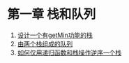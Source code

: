 # 第一章 栈和队列

 1. [设计一个有getMin功能的栈](./q1.md)
 2. [由两个栈组成的队列](./q2.md)
 3. [如何仅用递归函数和栈操作逆序一个栈](./q3.md)

